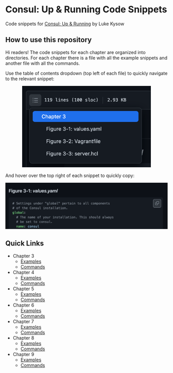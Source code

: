 # Consul: Up & Running Code Snippets

Code snippets for [Consul: Up & Running](https://www.oreilly.com/library/view/consul-up-and/9781098106133/) by Luke Kysow

## How to use this repository

Hi readers! The code snippets for each chapter are organized into directories. For each chapter there is a file with all the example snippets and
another file with all the commands.

Use the table of contents dropdown (top left of each file) to quickly navigate to the relevant snippet:

<p align="center">
<img src="https://github.com/consul-up/examples/blob/main/.images/outline.png" alt="Table of contents" width="400"/>
</p>

And hover over the top right of each snippet to quickly copy:

<p align="center">
<img src="https://github.com/consul-up/examples/blob/main/.images/copy.png" alt="copy" width="600"/>
</p>

## Quick Links

* Chapter 3
  * [Examples](chapter3/readme.md)
  * [Commands](chapter3/commands.adoc)
* Chapter 4
  * [Examples](chapter4/readme.md)
  * [Commands](chapter4/commands.adoc)
* Chapter 5
  * [Examples](chapter5/readme.md)
  * [Commands](chapter5/commands.adoc)
* Chapter 6
  * [Examples](chapter6/readme.md)
  * [Commands](chapter6/commands.adoc)
* Chapter 7
  * [Examples](chapter7/readme.md)
  * [Commands](chapter7/commands.adoc)
* Chapter 8
  * [Examples](chapter8/readme.md)
  * [Commands](chapter8/commands.adoc)
* Chapter 9
  * [Examples](chapter9/readme.md)
  * [Commands](chapter9/commands.adoc)